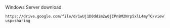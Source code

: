 Windows Server download

```
https://drive.google.com/file/d/1wUj1D0ddim2w0jIPnBM2Nrp5xlL4myTO/view?usp=sharing
```
